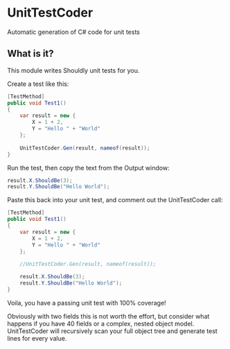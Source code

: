 # UnitTestCoder
Automatic generation of C# code for unit tests

## What is it?

This module writes Shouldly unit tests for you.

Create a test like this:

``` C#
[TestMethod]
public void Test1()
{
    var result = new {
        X = 1 + 2,
        Y = "Hello " + "World"
    };
    
    UnitTestCoder.Gen(result, nameof(result));   
}
```

Run the test, then copy the text from the Output window:

``` C#
result.X.ShouldBe(3);
result.Y.ShouldBe("Hello World");
```

Paste this back into your unit test, and comment out the UnitTestCoder call:

``` C#
[TestMethod]
public void Test1()
{
    var result = new {
        X = 1 + 2,
        Y = "Hello " + "World"
    };
    
    //UnitTestCoder.Gen(result, nameof(result));  

    result.X.ShouldBe(3);
    result.Y.ShouldBe("Hello World");
}
```

Voila, you have a passing unit test with 100% coverage!

Obviously with two fields this is not worth the effort, but consider what happens if you have 40 fields or a complex, nested object model. UnitTestCoder will recursively scan your full object tree and generate test lines for every value.

